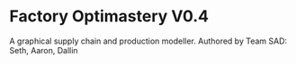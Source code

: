 # Factory Optimastery V0.4 #
A graphical supply chain and production modeller.
Authored by Team SAD: Seth, Aaron, Dallin

